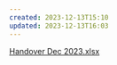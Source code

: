 ```yaml
---
created: 2023-12-13T15:10
updated: 2023-12-13T16:03
---
```

[Handover Dec 2023.xlsx](https://1drv.ms/x/s!AkrBWbGn6pLcjuhPNklT2iDsHcwIJA?e=MtjIln)
